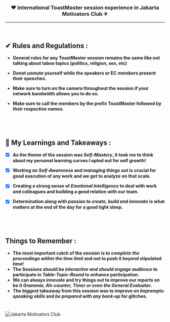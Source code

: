 
### <p align="center"> ❤ International ToastMaster session experience in Jakarta Motivators Club ✈ </p>
-------------------
</br>

## ✔ Rules and Regulations :


* **General rules for any ToastMaster session remains the same like not talking about taboo topics (politics, religion, sex, etc)**

* **Donot unmute yourself while the speakers or EC members present their speeches.** 

* **Make sure to turn on the camera throughout the session if your network bandwidth allows you to do so.**

* **Make sure to call the members by the prefix **ToastMaster** followed by their respective names.**

#
</br>

## 💌 My Learnings and Takeaways :

- [X] **As the theme of the session was *Self-Mastery*, it took me to think about my personal learning curves I opted out for self growth!**

- [X] **Working on *Self-Awareness* and *managing things out* is crucial for good execution of any work and we get to analyze on that scale.** 

- [X] **Creating a strong sense of *Emotional Intelligence* to deal with work and colleagues and building a good relation with our team.**

- [X] **Determination along with *passion to create, build and innovate* is what matters at the end of the day for a good tight sleep.**

#
</br>

## Things to Remember :

* **The most important catch of the session is to *complete the proceedings within the time limit* and not to push it beyond stipulated time!**
* **The Sessions should be *interactive and should engage audience* to participate in *Table-Topic-Round* to enhance participation.**
* **We can always innovate and try things out to improve our reports on be it *Grammar, Ah-counter, Timer or even the General Evaluator*.**
* **The biggest takeaway from this session was to improve on *Impromptu speaking skills* and *be prepared with any back-up* for glitches.**

#

![Jakarta Motivators Club](https://user-images.githubusercontent.com/76246106/131919318-211e73dc-8019-4321-85cc-d4051cbb5262.png)

# 

